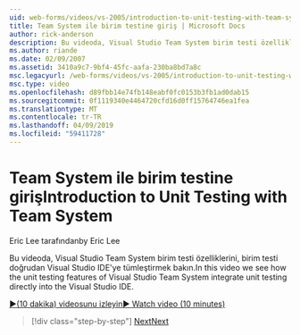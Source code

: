 ```yaml
---
uid: web-forms/videos/vs-2005/introduction-to-unit-testing-with-team-system
title: Team System ile birim testine giriş | Microsoft Docs
author: rick-anderson
description: Bu videoda, Visual Studio Team System birim testi özelliklerini, birim testi doğrudan Visual Studio IDE'ye tümleştirmek bakın.
ms.author: riande
ms.date: 02/09/2007
ms.assetid: 3410a9c7-9bf4-45fc-aafa-230ba8bd7a8c
msc.legacyurl: /web-forms/videos/vs-2005/introduction-to-unit-testing-with-team-system
msc.type: video
ms.openlocfilehash: d89fbb14e74fb148eabf0fc0153b3fb1ad0dab15
ms.sourcegitcommit: 0f1119340e4464720cfd16d0ff15764746ea1fea
ms.translationtype: MT
ms.contentlocale: tr-TR
ms.lasthandoff: 04/09/2019
ms.locfileid: "59411728"
---
```

# <a name="introduction-to-unit-testing-with-team-system"></a><span data-ttu-id="66737-103">Team System ile birim testine giriş</span><span class="sxs-lookup"><span data-stu-id="66737-103">Introduction to Unit Testing with Team System</span></span>

<span data-ttu-id="66737-104">Eric Lee tarafından</span><span class="sxs-lookup"><span data-stu-id="66737-104">by Eric Lee</span></span>

<span data-ttu-id="66737-105">Bu videoda, Visual Studio Team System birim testi özelliklerini, birim testi doğrudan Visual Studio IDE'ye tümleştirmek bakın.</span><span class="sxs-lookup"><span data-stu-id="66737-105">In this video we see how the unit testing features of Visual Studio Team System integrate unit testing directly into the Visual Studio IDE.</span></span>

[<span data-ttu-id="66737-106">&#9654;(10 dakika) videosunu izleyin</span><span class="sxs-lookup"><span data-stu-id="66737-106">&#9654; Watch video (10 minutes)</span></span>](https://channel9.msdn.com/Blogs/ASP-NET-Site-Videos/introduction-to-unit-testing-with-team-system)

> [!div class="step-by-step"]
> [<span data-ttu-id="66737-107">Next</span><span class="sxs-lookup"><span data-stu-id="66737-107">Next</span></span>](introduction-to-testing-web-applications-with-team-system.md)
